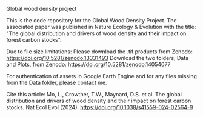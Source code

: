 Global wood density project

This is the code repository for the Global Wood Density Project. 
The associated paper was published in Nature Ecology & Evolution with the title: "The global distribution and drivers of wood density and their impact on forest carbon stocks".

Due to file size limitations:
Please download the .tif products from Zenodo: 
https://doi.org/10.5281/zenodo.13331493
Download the two folders, Data and Plots, from Zenodo:
https://doi.org/10.5281/zenodo.14054077

For authentication of assets in Google Earth Engine and for any files missing from the Data folder, please contact me.


Cite this article:
Mo, L., Crowther, T.W., Maynard, D.S. et al. The global distribution and drivers of wood density and their impact on forest carbon stocks. Nat Ecol Evol (2024). https://doi.org/10.1038/s41559-024-02564-9
